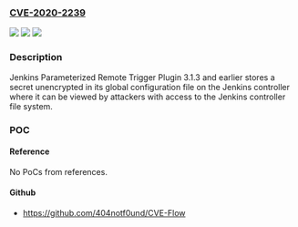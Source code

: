 ### [CVE-2020-2239](https://cve.mitre.org/cgi-bin/cvename.cgi?name=CVE-2020-2239)
![](https://img.shields.io/static/v1?label=Product&message=Jenkins%20Parameterized%20Remote%20Trigger%20Plugin&color=blue)
![](https://img.shields.io/static/v1?label=Version&message=unspecified%3C%3D%203.1.3%20&color=brighgreen)
![](https://img.shields.io/static/v1?label=Vulnerability&message=n%2Fa&color=brighgreen)

### Description

Jenkins Parameterized Remote Trigger Plugin 3.1.3 and earlier stores a secret unencrypted in its global configuration file on the Jenkins controller where it can be viewed by attackers with access to the Jenkins controller file system.

### POC

#### Reference
No PoCs from references.

#### Github
- https://github.com/404notf0und/CVE-Flow

